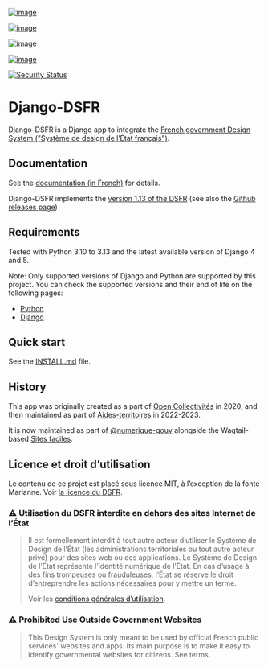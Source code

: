 [![image](https://img.shields.io/github/v/release/numerique-gouv/django-dsfr.svg)](https://github.com/numerique-gouv/django-dsfr/releases/)

[![image](https://badge.fury.io/py/django-dsfr.svg)](https://pypi.org/project/django-dsfr/)

[![image](https://github.com/numerique-gouv/django-dsfr/actions/workflows/ci.yml/badge.svg)](https://github.com/numerique-gouv/django-dsfr/actions/workflows/ci.yml)

[![image](https://github.com/numerique-gouv/django-dsfr/actions/workflows/codeql-analysis.yml/badge.svg)](https://github.com/numerique-gouv/django-dsfr/actions/workflows/codeql-analysis.yml)

[![Security Status](https://img.shields.io/badge/security-bandit-yellow.svg)](https://github.com/PyCQA/bandit)

# Django-DSFR

Django-DSFR is a Django app to integrate the [French government Design System ("Système de design de l’État français")](https://www.systeme-de-design.gouv.fr/).

## Documentation

See the [documentation (in French)](https://numerique-gouv.github.io/django-dsfr/) for details.

Django-DSFR implements the [version 1.13 of the DSFR](https://www.systeme-de-design.gouv.fr/a-propos/versions/version-courante)
(see also the [Github releases page](https://github.com/GouvernementFR/dsfr/releases/))

## Requirements

Tested with Python 3.10 to 3.13 and the latest available version of Django 4 and 5.

Note: Only supported versions of Django and Python are supported by this project. You can check the supported versions and their end of life on the following pages:

-   [Python](https://devguide.python.org/versions/)
-   [Django](https://www.djangoproject.com/download/#supported-versions)


## Quick start

See the [INSTALL.md](INSTALL.md) file.

## History

This app was originally created as a part of [Open
Collectivités](https://github.com/entrepreneur-interet-general/opencollectivites)
in 2020, and then maintained as part of
[Aides-territoires](https://github.com/MTES-MCT/aides-territoires) in
2022-2023.

It is now maintained as part of
[\@numerique-gouv](https://github.com/numerique-gouv) alongside the
Wagtail-based [Sites
faciles](https://github.com/numerique-gouv/sites-faciles).

## Licence et droit d’utilisation

Le contenu de ce projet est placé sous licence MIT, à l’exception de la
fonte Marianne. Voir [la licence du
DSFR](https://github.com/GouvernementFR/dsfr/blob/main/doc/legal/cgu.md).

### ⚠️ Utilisation du DSFR interdite en dehors des sites Internet de l’État

> Il est formellement interdit à tout autre acteur d’utiliser le Système de Design de l’État (les administrations territoriales ou tout autre acteur privé) pour des sites web ou des applications. Le Système de Design de l’État représente l’identité numérique de l’État. En cas d’usage à des fins trompeuses ou frauduleuses, l’État se réserve le droit d’entreprendre les actions nécessaires pour y mettre un terme.
>
> Voir les [conditions générales d’utilisation](https://github.com/GouvernementFR/dsfr/blob/main/doc/legal/cgu.md).

### ⚠️ Prohibited Use Outside Government Websites

> This Design System is only meant to be used by official French public
> services\' websites and apps. Its main purpose is to make it easy to
> identify governmental websites for citizens. See terms.
